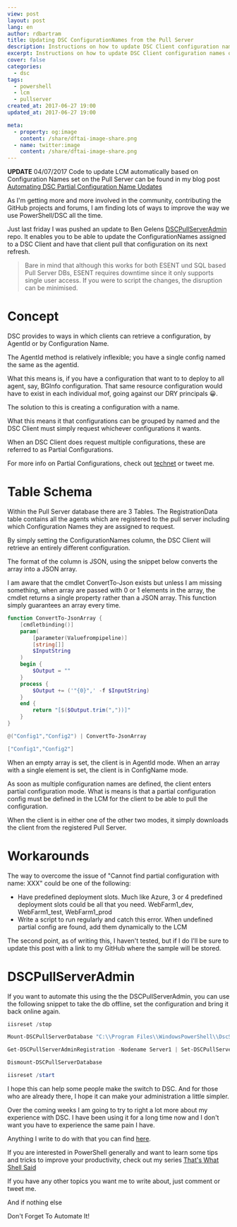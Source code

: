 ```yaml
---
view: post
layout: post
lang: en
author: rdbartram
title: Updating DSC ConfigurationNames from the Pull Server
description: Instructions on how to update DSC Client configuration names on the pull server. This enables better control over how and when configurations are set.
excerpt: Instructions on how to update DSC Client configuration names on the pull server. This enables better control over how and when configurations are set.
cover: false
categories:
  - dsc
tags:
  - powershell
  - lcm
  - pullserver
created_at: 2017-06-27 19:00
updated_at: 2017-06-27 19:00

meta:
  - property: og:image
    content: /share/dftai-image-share.png
  - name: twitter:image
    content: /share/dftai-image-share.png
---
```


**UPDATE** 04/07/2017 Code to update LCM automatically based on Configuration Names set on the Pull Server can be found in my blog post [Automating DSC Partial Configuration Name Updates](automating-dsc-partial-configuration-name-updates)

As I'm getting more and more involved in the community, contributing the GitHub projects and forums, I am finding lots of ways to improve the way we use PowerShell/DSC all the time.

Just last friday I was pushed an update to Ben Gelens [DSCPullServerAdmin](https://github.com/bgelens/DSCPullServerAdmin) repo. It enables you to be able to update the ConfigurationNames assigned to a DSC Client and have that client pull that configuration on its next refresh.

> <lazy-load tag="img" :data="{ src: 'http://icons.iconarchive.com/icons/graphicloads/100-flat/256/warning-icon.png', alt: 'warning icon', width:75, style:'float:left; margin: 0 15px 0 0' }" /> Bare in mind that although this works for both ESENT und SQL based Pull Server DBs, ESENT requires downtime since it only supports single user access. If you were to script the changes, the disruption can be minimised.

Concept
=======

DSC provides to ways in which clients can retrieve a configuration, by AgentId or by Configuration Name.

The AgentId method is relatively inflexible; you have a single config named the same as the agentid.

What this means is, if you have a configuration that want to to deploy to all agent, say, BGInfo configuration. That same resource configuration would have to exist in each individual mof, going against our DRY principals 😀.

The solution to this is creating a configuration with a name.

What this means it that configurations can be grouped by named and the DSC Client must simply request whichever configurations it wants.

When an DSC Client does request multiple configurations, these are referred to as Partial Configurations.

For more info on Partial Configurations, check out [technet](https://msdn.microsoft.com/en-us/powershell/dsc/partialconfigs) or tweet me.

Table Schema
============

Within the Pull Server database there are 3 Tables. The RegistrationData table contains all the agents which are registered to the pull server including which Configuration Names they are assigned to request.

By simply setting the ConfigurationNames column, the DSC Client will retrieve an entirely different configuration.

The format of the column is JSON, using the snippet below converts the array into a JSON array.

I am aware that the cmdlet ConvertTo-Json exists but unless I am missing something, when array are passed with 0 or 1 elements in the array, the cmdlet returns a single property rather than a JSON array. This function simply guarantees an array every time.

```powershell
function ConvertTo-JsonArray {
    [cmdletbinding()]
    param(
        [parameter(Valuefrompipeline)]
        [string[]]
        $InputString
    )
    begin {
        $Output = ""
    }
    process {
        $Output += ('"{0}",' -f $InputString)
    }
    end {
        return "[$($Output.trim(","))]"
    }
}

@("Config1","Config2") | ConvertTo-JsonArray

["Config1","Config2"]
```

When an empty array is set, the client is in AgentId mode. When an array with a single element is set, the client is in ConfigName mode.

As soon as multiple configuration names are defined, the client enters partial configuration mode. What is means is that a partial configuration config must be defined in the LCM for the client to be able to pull the configuration.

When the client is in either one of the other two modes, it simply downloads the client from the registered Pull Server.

Workarounds
===========

The way to overcome the issue of "Cannot find partial configuration with name: XXX" could be one of the following:

*   Have predefined deployment slots. Much like Azure, 3 or 4 predefined deployment slots could be all that you need. WebFarm1\_dev, WebFarm1\_test, WebFarm1\_prod
*   Write a script to run regularly and catch this error. When undefined partial config are found, add them dynamically to the LCM

The second point, as of writing this, I haven't tested, but if I do I'll be sure to update this post with a link to my GitHub where the sample will be stored.

DSCPullServerAdmin
==================

If you want to automate this using the the DSCPullServerAdmin, you can use the following snippet to take the db offline, set the configuration and bring it back online again.

```powershell
iisreset /stop

Mount-DSCPullServerDatabase "C:\\Program Files\\WindowsPowerShell\\DscService\\Devices.edb"

Get-DSCPullServerAdminRegistration -Nodename Server1 | Set-DSCPullServerAdminRegistration -ConfigurationName @("Base","DomainController")

Dismount-DSCPullServerDatabase

iisreset /start
```

I hope this can help some people make the switch to DSC. And for those who are already there, I hope it can make your administration a little simpler.

Over the coming weeks I am going to try to right a lot more about my experience with DSC. I have been using it for a long time now and I don't want you have to experience the same pain I have.

Anything I write to do with that you can find [here](/categories/dsc/).

If you are interested in PowerShell generally and want to learn some tips and tricks to improve your productivity, check out my series [That's What Shell Said](categories/twss/)

If you have any other topics you want me to write about, just comment or tweet me.

And if nothing else

Don't Forget To Automate It!
